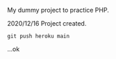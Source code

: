 My dummy project to practice PHP.

2020/12/16 Project created.

```
git push heroku main
```

...ok
